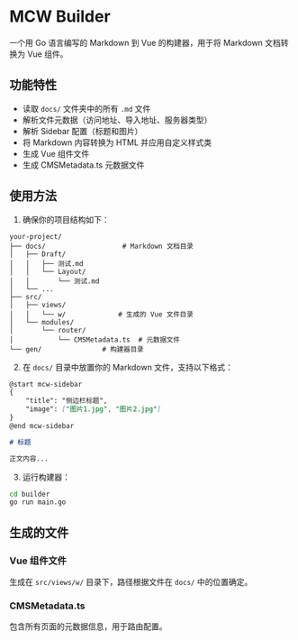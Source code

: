 # MCW Builder

一个用 Go 语言编写的 Markdown 到 Vue 的构建器，用于将 Markdown 文档转换为 Vue 组件。

## 功能特性

- 读取 `docs/` 文件夹中的所有 `.md` 文件
- 解析文件元数据（访问地址、导入地址、服务器类型）
- 解析 Sidebar 配置（标题和图片）
- 将 Markdown 内容转换为 HTML 并应用自定义样式类
- 生成 Vue 组件文件
- 生成 CMSMetadata.ts 元数据文件

## 使用方法

1. 确保你的项目结构如下：
```
your-project/
├── docs/                   # Markdown 文档目录
│   ├── Draft/
│   │   ├── 测试.md
│   │   └── Layout/
│   │       └── 测试.md
│   └── ...
├── src/
│   ├── views/
│   │   └── w/             # 生成的 Vue 文件目录
│   └── modules/
│       └── router/
│           └── CMSMetadata.ts  # 元数据文件
└── gen/               # 构建器目录
```

2. 在 `docs/` 目录中放置你的 Markdown 文件，支持以下格式：

```markdown
@start mcw-sidebar
{
    "title": "侧边栏标题",
    "image": ["图片1.jpg", "图片2.jpg"]
}
@end mcw-sidebar

# 标题

正文内容...
```

3. 运行构建器：
```bash
cd builder
go run main.go
```

## 生成的文件

### Vue 组件文件
生成在 `src/views/w/` 目录下，路径根据文件在 `docs/` 中的位置确定。

### CMSMetadata.ts
包含所有页面的元数据信息，用于路由配置。
